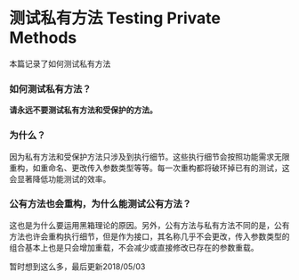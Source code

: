 # 测试私有方法 Testing Private Methods
本篇记录了如何测试私有方法

### 如何测试私有方法？
**请永远不要测试私有方法和受保护的方法。**

### 为什么？
因为私有方法和受保护方法只涉及到执行细节。这些执行细节会按照功能需求无限重构，如重命名、更改传入参数类型等等。每一次重构都将破环掉已有的测试，这会显著降低功能测试的效率。

### 公有方法也会重构，为什么能测试公有方法？
这也是为什么要运用黑箱理论的原因。另外，公有方法与私有方法不同的是，公有方法也许会重构执行细节，但是作为接口，其名称几乎不会更改，传入参数类型的组合基本上也是只会增加重载，不会减少或直接修改已存在的参数重载。

暂时想到这么多，最后更新2018/05/03
